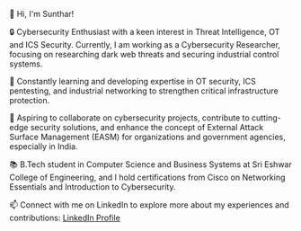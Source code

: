 👋 Hi, I'm Sunthar!

🔒 Cybersecurity Enthusiast with a keen interest in Threat Intelligence, OT and ICS Security. Currently, I am working as a Cybersecurity Researcher, focusing on researching dark web threats and securing industrial control systems.

🌱 Constantly learning and developing expertise in OT security, ICS pentesting, and industrial networking to strengthen critical infrastructure protection.

💼 Aspiring to collaborate on cybersecurity projects, contribute to cutting-edge security solutions, and enhance the concept of External Attack Surface Management (EASM) for organizations and government agencies, especially in India.

📚 B.Tech student in Computer Science and Business Systems at Sri Eshwar College of Engineering, and I hold certifications from Cisco on Networking Essentials and Introduction to Cybersecurity.

📫 Connect with me on LinkedIn to explore more about my experiences and contributions: [LinkedIn Profile](https://www.linkedin.com/in/sunthar3/)
